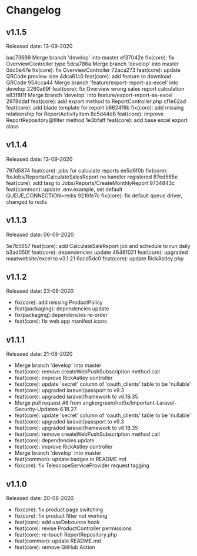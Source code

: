 # Changelog

## v1.1.5

Released date: 13-09-2020

bac73699 Merge branch 'develop' into master
ef37042e fix(core): fix OverviewController type
5dca786a Merge branch 'develop' into master
0dc0e47e fix(core): fix OverviewController
72aca273 feat(core): update QRCode preview size
4dca61c0 feat(core): add feature to download QRCode
954cca44 Merge branch 'feature/export-report-as-excel' into develop
2260a69f feat(core): fix Overview wrong sales report calculation
e83f8f1f Merge branch 'develop' into feature/export-report-as-excel
2978ddaf feat(core): add export method to ReportController.php
cf1e62ad feat(core): add blade template for report
b6624f6b fix(core): add missing relationship for ReportActivityItem
8c5d44d6 feat(core): improve ReportRepository@filter method
1e3bfaff feat(core): add base excel export class


## v1.1.4

Released date: 13-09-2020

797d5874 feat(core): jobs for calculate reports
ee5d6f0b fix(core): fixJobs/Reports/CalculateSalesReport no handler registered
87ed565e feat(core): add tasg to Jobs/Reports/CreateMonthlyReport
9734843c feat(common): update .env.example, set default QUEUE_CONNECTION=redis
9216fe7c fix(core): fix default queue driver, changed to redis


## v1.1.3

Released date: 06-09-2020

5e7b5657 feat(core): add CalculateSaleReport job and schedule to run daily
b3ad050f feat(core): dependencies update
46481021 feat(core): upgraded maatwebsite/excel to v3.1.21
6acd5dc0 feat(core): update RickAstley.php

## v1.1.2

Released date: 23-08-2020

- fix(core): add missing ProductPolicy
- feat(packaging): dependencies update
- fix(packaging):dependencies re-order
- feat(core): fix web app manifest icons

## v1.1.1

Released date: 21-08-2020

- Merge branch 'develop' into master
- feat(core): remove createWebPushSubscription method call
- feat(core): improve RickAstley controller
- feat(core): update 'secret' column of 'oauth_clients' table to be 'nullable'
- feat(core): upgraded laravel/passport to v9.3
- feat(core): upgraded laravel/framework to v6.18.35
- Merge pull request #6 from angkorgreen/hotfix/Important-Laravel-Security-Updates-6.18.27
- feat(core): update 'secret' column of 'oauth_clients' table to be 'nullable'
- feat(core): upgraded laravel/passport to v9.3
- feat(core): upgraded laravel/framework to v6.18.35
- feat(core): remove createWebPushSubscription method call
- feat(core): dependencies update
- feat(core): improve RickAstley controller
- Merge branch 'develop' into master
- feat(common): update badges in README.md
- fix(core): fix TelescopeServiceProvider request tagging

## v1.1.0

Released date: 20-08-2020

- fix(core): fix product page switching
- fix(core): fix product filter not working
- feat(core): add useDebounce hook
- feat(core): revise ProductController permissions
- feat(core): re-touch ReportRepository.php
- feat(common): update README.md
- feat(core): remove GitHub Action
